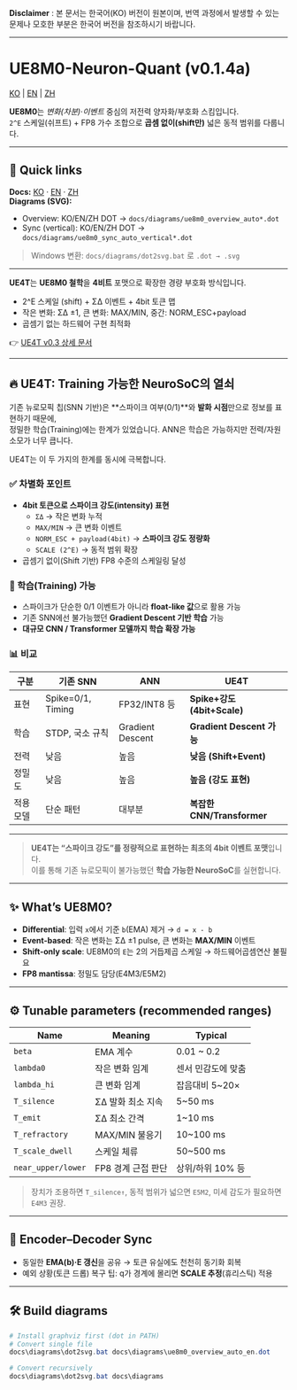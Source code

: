**Disclaimer** : 본 문서는 한국어(KO) 버전이 원본이며, 번역 과정에서 발생할 수 있는 문제나 모호한 부분은 한국어 버전을 참조하시기 바랍니다.


---

# UE8M0-Neuron-Quant (v0.1.4a)

[KO](README.md) | [EN](README_en.md) | [ZH](README_zh.md)

**UE8M0**는 *변화(차분)*·*이벤트* 중심의 저전력 양자화/부호화 스킴입니다.  
`2^E` 스케일(쉬프트) + FP8 가수 조합으로 **곱셈 없이(shift만)** 넓은 동적 범위를 다룹니다.

---

## 🧭 Quick links
**Docs:** [KO](docs/algorithm_full_ko.md) · [EN](docs/algorithm_full_en.md) · [ZH](docs/algorithm_full_zh.md)  
**Diagrams (SVG):**  
- Overview: KO/EN/ZH DOT → `docs/diagrams/ue8m0_overview_auto*.dot`  
- Sync (vertical): KO/EN/ZH DOT → `docs/diagrams/ue8m0_sync_auto_vertical*.dot`  

> Windows 변환: `docs/diagrams/dot2svg.bat` 로 `.dot → .svg`

---

**UE4T**는 **UE8M0 철학**을 **4비트** 포맷으로 확장한 경량 부호화 방식입니다.  
- 2^E 스케일 (shift) + ΣΔ 이벤트 + 4bit 토큰 맵  
- 작은 변화: ΣΔ ±1, 큰 변화: MAX/MIN, 중간: NORM_ESC+payload  
- 곱셈기 없는 하드웨어 구현 최적화  

👉 [UE4T v0.3 상세 문서](docs/ue4t_format_v.0.3.md)

---

## 🔥 UE4T: Training 가능한 NeuroSoC의 열쇠

기존 뉴로모픽 칩(SNN 기반)은 **스파이크 여부(0/1)**와 **발화 시점**만으로 정보를 표현하기 때문에,  
정밀한 학습(Training)에는 한계가 있었습니다. ANN은 학습은 가능하지만 전력/자원 소모가 너무 큽니다.

UE4T는 이 두 가지의 한계를 동시에 극복합니다.

### ✅ 차별화 포인트
- **4bit 토큰으로 스파이크 강도(intensity) 표현**
  - `ΣΔ` → 작은 변화 누적
  - `MAX/MIN` → 큰 변화 이벤트
  - `NORM_ESC + payload(4bit)` → **스파이크 강도 정량화**
  - `SCALE (2^E)` → 동적 범위 확장
- 곱셈기 없이(Shift 기반) FP8 수준의 스케일링 달성

### 🧠 학습(Training) 가능
- 스파이크가 단순한 0/1 이벤트가 아니라 **float-like 값**으로 활용 가능  
- 기존 SNN에선 불가능했던 **Gradient Descent 기반 학습** 가능  
- **대규모 CNN / Transformer 모델까지 학습 확장 가능**

### 📊 비교
| 구분 | 기존 SNN | ANN | **UE4T** |
|------|----------|-----|----------|
| 표현 | Spike=0/1, Timing | FP32/INT8 등 | **Spike+강도(4bit+Scale)** |
| 학습 | STDP, 국소 규칙 | Gradient Descent | **Gradient Descent 가능** |
| 전력 | 낮음 | 높음 | **낮음 (Shift+Event)** |
| 정밀도 | 낮음 | 높음 | **높음 (강도 표현)** |
| 적용모델 | 단순 패턴 | 대부분 | **복잡한 CNN/Transformer** |

---

> **UE4T는 “스파이크 강도”를 정량적으로 표현하는 최초의 4bit 이벤트 포맷**입니다.  
> 이를 통해 기존 뉴로모픽이 불가능했던 **학습 가능한 NeuroSoC**를 실현합니다.

---

## ✨ What’s UE8M0?
- **Differential**: 입력 `x`에서 기준 `b`(EMA) 제거 → `d = x - b`  
- **Event-based**: 작은 변화는 ΣΔ ±1 pulse, 큰 변화는 **MAX/MIN** 이벤트  
- **Shift-only scale**: UE8M0의 `E`는 2의 거듭제곱 스케일 → 하드웨어곱셈연산 불필요  
- **FP8 mantissa**: 정밀도 담당(E4M3/E5M2)

---

## ⚙️ Tunable parameters (recommended ranges)
| Name | Meaning | Typical |
|---|---|---|
| `beta` | EMA 계수 | 0.01 ~ 0.2 |
| `lambda0` | 작은 변화 임계 | 센서 민감도에 맞춤 |
| `lambda_hi` | 큰 변화 임계 | 잡음대비 5~20× |
| `T_silence` | ΣΔ 발화 최소 지속 | 5~50 ms |
| `T_emit` | ΣΔ 최소 간격 | 1~10 ms |
| `T_refractory` | MAX/MIN 불응기 | 10~100 ms |
| `T_scale_dwell` | 스케일 체류 | 50~500 ms |
| `near_upper/lower` | FP8 경계 근접 판단 | 상위/하위 10% 등 |

> 장치가 조용하면 `T_silence↑`, 동적 범위가 넓으면 `E5M2`, 미세 감도가 필요하면 `E4M3` 권장.

---

## 🔁 Encoder–Decoder Sync
- 동일한 **EMA(b)·E 갱신**을 공유 → 토큰 유실에도 천천히 동기화 회복
- 예외 상황(토큰 드롭) 복구 팁: q가 경계에 몰리면 **SCALE 추정**(휴리스틱) 적용

---

## 🛠️ Build diagrams
```powershell
# Install graphviz first (dot in PATH)
# Convert single file
docs\diagrams\dot2svg.bat docs\diagrams\ue8m0_overview_auto_en.dot

# Convert recursively
docs\diagrams\dot2svg.bat docs\diagrams
